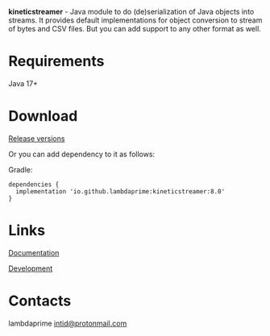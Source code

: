 **kineticstreamer** - Java module to do (de)serialization of Java objects into streams. It provides default implementations for object conversion to stream of bytes and CSV files. But you can add support to any other format as well.

# Requirements

Java 17+

# Download

[Release versions](kineticstreamer/release/CHANGELOG.md)

Or you can add dependency to it as follows:

Gradle:

```
dependencies {
  implementation 'io.github.lambdaprime:kineticstreamer:8.0'
}
```

# Links

[Documentation](http://portal2.atwebpages.com/kineticstreamer)

[Development](DEVELOPMENT.md)

# Contacts

lambdaprime <intid@protonmail.com>
